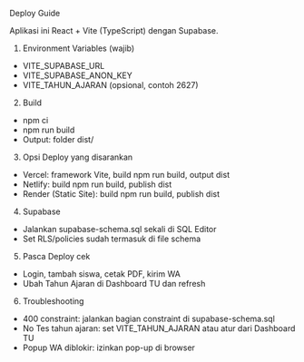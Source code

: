 Deploy Guide

Aplikasi ini React + Vite (TypeScript) dengan Supabase.

1) Environment Variables (wajib)
- VITE_SUPABASE_URL
- VITE_SUPABASE_ANON_KEY
- VITE_TAHUN_AJARAN (opsional, contoh 2627)

2) Build
- npm ci
- npm run build
- Output: folder dist/

3) Opsi Deploy yang disarankan
- Vercel: framework Vite, build npm run build, output dist
- Netlify: build npm run build, publish dist
- Render (Static Site): build npm run build, publish dist

4) Supabase
- Jalankan supabase-schema.sql sekali di SQL Editor
- Set RLS/policies sudah termasuk di file schema

5) Pasca Deploy cek
- Login, tambah siswa, cetak PDF, kirim WA
- Ubah Tahun Ajaran di Dashboard TU dan refresh

6) Troubleshooting
- 400 constraint: jalankan bagian constraint di supabase-schema.sql
- No Tes tahun ajaran: set VITE_TAHUN_AJARAN atau atur dari Dashboard TU
- Popup WA diblokir: izinkan pop-up di browser


